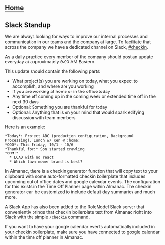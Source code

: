 ## [Home](../README.md)

## Slack Standup

We are always looking for ways to improve our internal processes and communication in our teams and the company at large. To facilitate that across the company we have a dedicated channel on Slack, [#checkin](https://rolemodelsoftware.slack.com/messages/checkin/).

As a daily practice every member of the company should post an update everyday at approximately 9:00 AM Eastern.

This update should contain the following parts:

* What project(s) you are working on today, what you expect to accomplish, and where are you working
* If you are working at home or in the office today
* Any time off coming up in the coming week or extended time off in the next 30 days
* Optional: Something you are thankful for today
* Optional: Anything that is on your mind that would spark edifying discussion with team members

Here is an example:

```
*Today*: Project ABC (production configuration, Background Processing), Lunch w/ Ken @ :home:
*OOO*: This Friday, 10/1 - 10/6
*Thankful for:* Son started crawling
*OMM:* 
  * LCAD with no react
  * Which lawn mower brand is best?
```

In Almanac, there is a checkin generator function that will copy text to your clipboard with some auto-formatted checkin boilerplate that includes upcoming out of office dates and google calendar events. The configuration for this exists in the Time Off Planner page within Almanac. The checkin generator can be customized to include default day summaries and much more. 

A Slack App has also been added to the RoleModel Slack server that conveniently brings that checkin boilerplate text from Almanac right into Slack with the simple `/checkin` command.

If you want to have your google calendar events automatically included in your checkin boilerplate, make sure you have connected to google calendar within the time off planner in Almanac.
